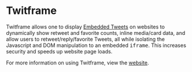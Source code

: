 # Twitframe

Twitframe allows one to display
[Embedded Tweets](https://developer.twitter.com/en/docs/twitter-for-websites/embedded-tweets/overview)
on websites to dynamically show retweet and favorite counts, inline media/card
data, and allow users to retweet/reply/favorite Tweets, all while isolating the
Javascript and DOM manipulation to an embedded <tt>iframe</tt>.
This increases security and speeds up website page loads.

For more information on using Twitframe, view the
[website](https://twitframe.com/).
